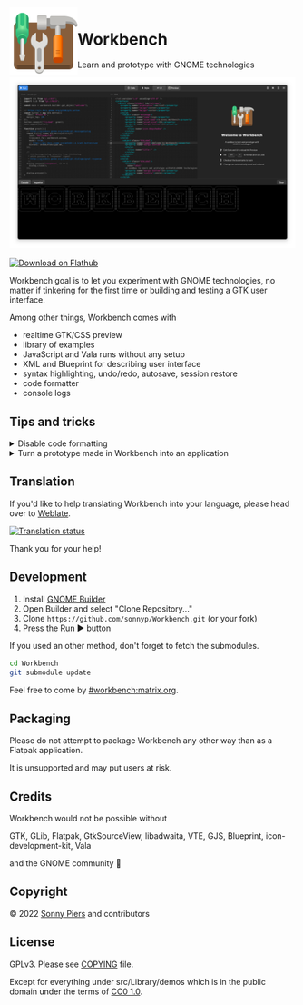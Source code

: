 <img style="vertical-align: middle;" src="data/icons/hicolor/scalable/apps/re.sonny.Workbench.svg" width="120" height="120" align="left">

# Workbench

Learn and prototype with GNOME technologies

![](data/screenshot.png)

<a href='https://flathub.org/apps/details/re.sonny.Workbench'><img width='180' height='60' alt='Download on Flathub' src='https://flathub.org/assets/badges/flathub-badge-en.svg'/></a>

Workbench goal is to let you experiment with GNOME technologies, no matter if tinkering for the first time or building and testing a GTK user interface.

Among other things, Workbench comes with

- realtime GTK/CSS preview
- library of examples
- JavaScript and Vala runs without any setup
- XML and Blueprint for describing user interface
- syntax highlighting, undo/redo, autosave, session restore
- code formatter
- console logs

## Tips and tricks

<details>
  <summary>Disable code formatting</summary>

Workbench uses the [prettier](https://prettier.io/) code formatter. If you need to exclude some code you can use special comments.

[JavaScript](https://prettier.io/docs/en/ignore.html#javascript)

```js
// prettier-ignore
matrix(
  1, 0, 0,
  0, 1, 0,
  0, 0, 1
);
```

[XML](https://github.com/prettier/plugin-xml#ignore-ranges)

```xml
<foo>
  <!-- prettier-ignore-start -->
    <this-content-will-not-be-formatted     />
  <!-- prettier-ignore-end -->
</foo>
```

[CSS](https://prettier.io/docs/en/ignore.html#css)

```css
/* prettier-ignore */
.my    ugly rule
{

}
```

</details>

<details>
  <summary>Turn a prototype made in Workbench into an application</summary>

Use GNOME Builder to start a new project using the appropriate GNOME Application template and copy paste your Workbench code.

</details>

## Translation

If you'd like to help translating Workbench into your language, please head over to [Weblate](https://hosted.weblate.org/engage/workbench/).

<a href="https://hosted.weblate.org/engage/workbench/">
  <img src="https://hosted.weblate.org/widgets/workbench/-/workbench/multi-auto.svg" alt="Translation status" />
</a>

Thank you for your help!

## Development

1. Install [GNOME Builder](https://apps.gnome.org/app/org.gnome.Builder/)
2. Open Builder and select "Clone Repository..."
3. Clone `https://github.com/sonnyp/Workbench.git` (or your fork)
4. Press the Run ▶ button

If you used an other method, don't forget to fetch the submodules.

```sh
cd Workbench
git submodule update
```

Feel free to come by [#workbench:matrix.org](https://matrix.to/#/#workbench:matrix.org).

## Packaging

Please do not attempt to package Workbench any other way than as a Flatpak application.

It is unsupported and may put users at risk.

## Credits

Workbench would not be possible without

GTK, GLib, Flatpak, GtkSourceView, libadwaita, VTE, GJS, Blueprint, icon-development-kit, Vala

and the GNOME community 🖤

## Copyright

© 2022 [Sonny Piers](https://github.com/sonnyp) and contributors

## License

GPLv3. Please see [COPYING](COPYING) file.

Except for everything under src/Library/demos which is in the public domain under the terms of [CC0 1.0](https://creativecommons.org/publicdomain/zero/1.0/).
